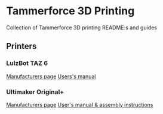 # Tammerforce 3D Printing
Collection of Tammerforce 3D printing README:s and guides

## Printers

### LulzBot TAZ 6

[Manufacturers page](https://www.lulzbot.com/store/printers/lulzbot-taz-6)
[Users's manual](http://download.lulzbot.com/TAZ/6.02/documentation/manual/9780989378482_interior_r6.02.pdf)

### Ultimaker Original+

[Manufacturers page](https://ultimaker.com/en/products/ultimaker-original)
[User's manual & assembly instructions](https://ultimaker.com/en/resources/20978-umoplus-assembly)
